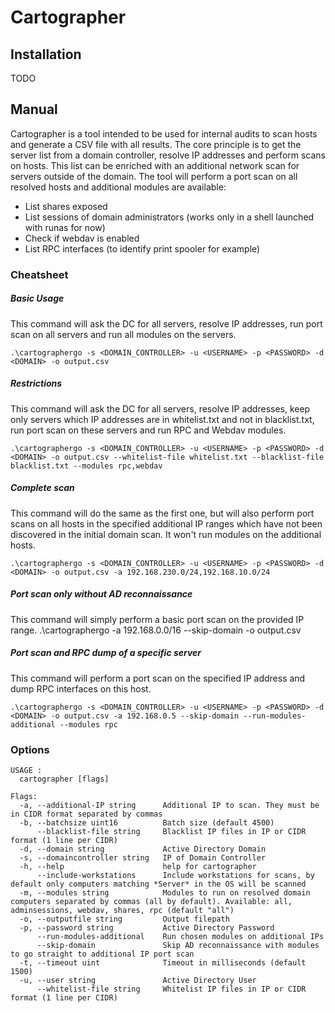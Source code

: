 # Cartographer

## Installation
TODO

## Manual
Cartographer is a tool intended to be used for internal audits to scan hosts and generate a CSV file with all results. The core principle is to get the server list from a domain controller, resolve IP addresses and perform scans on hosts. This list can be enriched with an additional network scan for servers outside of the domain. The tool will perform a port scan on all resolved hosts and additional modules are available: 
- List shares exposed
- List sessions of domain administrators (works only in a shell launched with runas for now)
- Check if webdav is enabled
- List RPC interfaces (to identify print spooler for example)

### Cheatsheet

##### Basic Usage
This command will ask the DC for all servers, resolve IP addresses, run port scan on all servers and run all modules on the servers.
```text
.\cartographergo -s <DOMAIN_CONTROLLER> -u <USERNAME> -p <PASSWORD> -d <DOMAIN> -o output.csv
```

##### Restrictions
This command will ask the DC for all servers, resolve IP addresses, keep only servers which IP addresses are in whitelist.txt and not in blacklist.txt, run port scan on these servers and run RPC and Webdav modules.
```text
.\cartographergo -s <DOMAIN_CONTROLLER> -u <USERNAME> -p <PASSWORD> -d <DOMAIN> -o output.csv --whitelist-file whitelist.txt --blacklist-file blacklist.txt --modules rpc,webdav
```
##### Complete scan
This command will do the same as the first one, but will also perform port scans on all hosts in the specified additional IP ranges which have not been discovered in the initial domain scan. It won't run modules on the additional hosts.
```text
.\cartographergo -s <DOMAIN_CONTROLLER> -u <USERNAME> -p <PASSWORD> -d <DOMAIN> -o output.csv -a 192.168.230.0/24,192.168.10.0/24
```

##### Port scan only without AD reconnaissance
This command will simply perform a basic port scan on the provided IP range.
.\cartographergo -a 192.168.0.0/16 --skip-domain -o output.csv

##### Port scan and RPC dump of a specific server
This command will perform a port scan on the specified IP address and dump RPC interfaces on this host.
```text
.\cartographergo -s <DOMAIN_CONTROLLER> -u <USERNAME> -p <PASSWORD> -d <DOMAIN> -o output.csv -a 192.168.0.5 --skip-domain --run-modules-additional --modules rpc
```

### Options

```text
USAGE : 
  cartographer [flags]

Flags:
  -a, --additional-IP string      Additional IP to scan. They must be in CIDR format separated by commas
  -b, --batchsize uint16          Batch size (default 4500)
      --blacklist-file string     Blacklist IP files in IP or CIDR format (1 line per CIDR)
  -d, --domain string             Active Directory Domain
  -s, --domaincontroller string   IP of Domain Controller
  -h, --help                      help for cartographer
      --include-workstations      Include workstations for scans, by default only computers matching *Server* in the OS will be scanned
  -m, --modules string            Modules to run on resolved domain computers separated by commas (all by default). Available: all, adminsessions, webdav, shares, rpc (default "all")
  -o, --outputfile string         Output filepath
  -p, --password string           Active Directory Password
      --run-modules-additional    Run chosen modules on additional IPs
      --skip-domain               Skip AD reconnaissance with modules to go straight to additional IP port scan
  -t, --timeout uint              Timeout in milliseconds (default 1500)
  -u, --user string               Active Directory User
      --whitelist-file string     Whitelist IP files in IP or CIDR format (1 line per CIDR)
```
